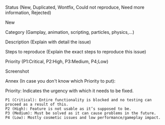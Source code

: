 Status (New, Duplicated, Wontfix, Could not reproduce, Need more information, Rejected)

New

Category (Gamplay, animation, scripting, particles, physics,...)



Description (Explain with detail the issue)



Steps to reproduce (Explain the exact steps to reproduce this issue)



Priority (P1:Critical, P2:High, P3:Medium, P4;Low)



Screenshot



Annex (In case you don't know which Priority to put):

  Priority: Indicates the urgency with which it needs to be fixed.
  
    P1 (Critical): Entire functionality is blocked and no testing can proceed as a result of this.
    P2 (High): Feature is not usable as it’s supposed to be.
    P3 (Medium): Must be solved as it can cause problems in the future.
    P4 (Low): Mostly cosmetic issues and low performance/gameplay impact.
